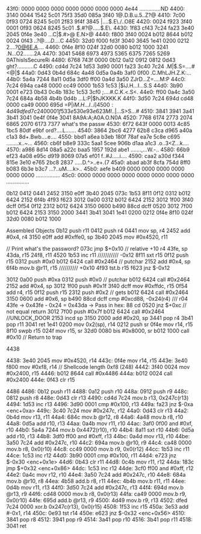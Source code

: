 43f0: 0000 0000 0000 0000 0000 0000 0000 4e44   ..............ND
4400: 3140 0044 1542 5c01 75f3 35d0 085a 3f40   1@.D.B\.u.5..Z?@
4410: 7c00 0f93 0724 8245 5c01 2f83 9f4f 3845   |....$.E\./..O8E
4420: 0024 f923 3f40 0001 0f93 0624 8245 5c01   .$.#?@.....$.E\.
4430: 1f83 cf43 7c24 fa23 3e40 2045 0f4e 3e40   ...C|$.#>@ E.N>@
4440: f800 3f40 0024 b012 8644 b012 0024 0f43   ..?@.$...D...$.C
4450: 32d0 f000 fd3f 3040 3645 1e41 0200 0212   2....?0@6E.A....
4460: 0f4e 8f10 024f 32d0 0080 b012 1000 3241   .N...O2.......2A
4470: 3041 5468 6973 4973 5365 6375 7265 5269   0AThisIsSecureRi
4480: 6768 743f 0000 0b12 0a12 0912 0812 0d43   ght?...........C
4490: cd4d 7c24 1d53 3d90 0001 fa23 3c40 7c24   .M|$.S=....#<@|$
44a0: 0d43 0b4d 684c 4a48 0d5a 0a4b 3af0 0f00   .C.MhLJH.Z.K:...
44b0: 5a4a 7244 8a11 0d5a 3df0 ff00 0a4d 3a50   ZJrD...Z=....M:P
44c0: 7c24 694a ca48 0000 cc49 0000 1b53 1c53   |$iJ.H...I...S.S
44d0: 3b90 0001 e723 0b43 0c4b 183c 1c53 3cf0   ;....#.C.K.<.S<.
44e0: ff00 0a4c 3a50 7c24 684a 4b58 4b4b 0d4b   ...L:P|$hJKXKK.K
44f0: 3d50 7c24 694d cd48 0000 ca49 0000 695d   =P|$iM.H...I..i]
4500: 4d49 dfed 7c24 0000 1f53 3e53 0e93 e623   MI..|$...S>S...#
4510: 3841 3941 3a41 3b41 3041 0e4f 0f4e 3041   8A9A:A;A0A.O.N0A
4520: 7768 6174 2773 2074 6865 2070 6173 7377   what's the passw
4530: 6f72 643f 0000 0013 4c85 1bc5 80df e9bf   ord?....L.......
4540: 3864 2bc6 4277 62b8 c3ca d965 a40a c1a3   8d+.Bwb....e....
4550: bbd1 a6ea b3eb 180f 78af ea7e 5c8e c695   ........x..~\...
4560: cb6f b8e9 333c 5aa1 5cee 906b d1aa a1c3   .o..3<Z.\..k....
4570: a986 8d14 08a5 a22c baa5 1957 192d abe1   .......,...W.-..
4580: 66b9 ef23 4a08 e95c d919 8069 07a5 ef01   f..#J..\...i....
4590: caa2 a30d f344 815e 3e10 e765 2bc8 2837   .....D.^>..e+.(7
45a0: abad ab3f 8cfa 754d 8ff0 b083 6b3e b3c7   ...?..uM....k>..
45b0: aefe b409 0000 0000 0000 0000 0000 0000   ................
45c0: 0000 0000 0000 0000 0000 0000 0000 0000   ...............

0b12 0412 0441 2452 3150 e0ff 3b40 2045
073c 1b53 8f11 0f12 0312 b012 6424 2152
6f4b 4f93 f623 3012 0a00 0312 b012 6424
2152 3012 1f00 3f40 dcff 0f54 0f12 2312
b012 6424 3150 0600 b490 88cd dcff 0520
3012 7f00 b012 6424 2153 3150 2000 3441
3b41 3041 1e41 0200 0212 0f4e 8f10 024f
32d0 0080 b012 1000


Assembled Objects
0b12           push	r11
0412           push	r4
0441           mov	sp, r4
2452           add	#0x4, r4
3150 e0ff      add	#0xffe0, sp
3b40 2045      mov	#0x4520, r11

// Print what's the password?
073c           jmp	$+0x10 // relative +10      r4 43fe, sp 43da, r15 24f8, r11 4520 
1b53           inc	r11    /////////// -0x12
8f11           sxt	r15
0f12           push	r15
0312           push	#0x0
b012 6424      call	#0x2464 // putchar
2152           add	#0x4, sp
6f4b           mov.b	@r11, r15 ////////// +0x10
4f93           tst.b	r15
f623           jnz	$-0x12

3012 0a00      push	#0xa
0312           push	#0x0 // putchar
b012 6424      call	#0x2464
2152           add	#0x4, sp
3012 1f00      push	#0x1f
3f40 dcff      mov	#0xffdc, r15
0f54           add	r4, r15
0f12           push	r15
2312           push	#0x2 // gets
b012 6424      call	#0x2464
3150 0600      add	#0x6, sp
b490 88cd dcff cmp	#0xcd88, -0x24(r4) /// r04 43fe -> 0x43fe - 0x24 = 0x43da -> Pass in hex: 88 cd
0520           jnz	$+0xc // not equal return
3012 7f00      push	#0x7f 
b012 6424      call	#0x2464 //UNLOCK_DOOR
2153           incd	sp
3150 2000      add	#0x20, sp
3441           pop	r4
3b41           pop	r11
3041           ret
1e41 0200      mov	0x2(sp), r14
0212           push	sr
0f4e           mov	r14, r15
8f10           swpb	r15
024f           mov	r15, sr
32d0 0080      bis	#0x8000, sr
b012 1000      call	#0x10 // Return to trap


4438 <main>
4438:  3e40 2045      mov	#0x4520, r14
443c:  0f4e           mov	r14, r15
443e:  3e40 f800      mov	#0xf8, r14 // Shellcode length 0xf8 (248)
4442:  3f40 0024      mov	#0x2400, r15
4446:  b012 8644      call	#0x4486 <enc>
444a:  b012 0024      call	#0x2400
444e:  0f43           clr	r15

4486 <enc>
4486:  0b12           push	r11
4488:  0a12           push	r10
448a:  0912           push	r9
448c:  0812           push	r8
448e:  0d43           clr	r13
4490:  cd4d 7c24      mov.b	r13, 0x247c(r13)
4494:  1d53           inc	r13
4496:  3d90 0001      cmp	#0x100, r13
449a:  fa23           jnz	$-0xa <enc+0xa>
449c:  3c40 7c24      mov	#0x247c, r12
44a0:  0d43           clr	r13
44a2:  0b4d           mov	r13, r11
44a4:  684c           mov.b	@r12, r8
44a6:  4a48           mov.b	r8, r10
44a8:  0d5a           add	r10, r13
44aa:  0a4b           mov	r11, r10
44ac:  3af0 0f00      and	#0xf, r10
44b0:  5a4a 7244      mov.b	0x4472(r10), r10
44b4:  8a11           sxt	r10
44b6:  0d5a           add	r10, r13
44b8:  3df0 ff00      and	#0xff, r13
44bc:  0a4d           mov	r13, r10
44be:  3a50 7c24      add	#0x247c, r10
44c2:  694a           mov.b	@r10, r9
44c4:  ca48 0000      mov.b	r8, 0x0(r10)
44c8:  cc49 0000      mov.b	r9, 0x0(r12)
44cc:  1b53           inc	r11
44ce:  1c53           inc	r12
44d0:  3b90 0001      cmp	#0x100, r11
44d4:  e723           jnz	$-0x30 <enc+0x1e>
44d6:  0b43           clr	r11
44d8:  0c4b           mov	r11, r12
44da:  183c           jmp	$+0x32 <enc+0x86>
44dc:  1c53           inc	r12
44de:  3cf0 ff00      and	#0xff, r12
44e2:  0a4c           mov	r12, r10
44e4:  3a50 7c24      add	#0x247c, r10
44e8:  684a           mov.b	@r10, r8
44ea:  4b58           add.b	r8, r11
44ec:  4b4b           mov.b	r11, r11
44ee:  0d4b           mov	r11, r13
44f0:  3d50 7c24      add	#0x247c, r13
44f4:  694d           mov.b	@r13, r9
44f6:  cd48 0000      mov.b	r8, 0x0(r13)
44fa:  ca49 0000      mov.b	r9, 0x0(r10)
44fe:  695d           add.b	@r13, r9
4500:  4d49           mov.b	r9, r13
4502:  dfed 7c24 0000 xor.b	0x247c(r13), 0x0(r15)
4508:  1f53           inc	r15
450a:  3e53           add	#-0x1, r14
450c:  0e93           tst	r14
450e:  e623           jnz	$-0x32 <enc+0x56>
4510:  3841           pop	r8
4512:  3941           pop	r9
4514:  3a41           pop	r10
4516:  3b41           pop	r11
4518:  3041           ret